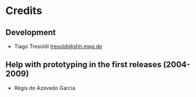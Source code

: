 Credits
=======

Development
-----------

* Tiago Tresoldi <tresoldi@shh.mpg.de>

Help with prototyping in the first releases (2004-2009)
-------------------------------------------------------

* Régis de Azevedo Garcia
